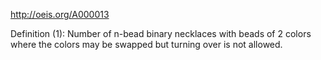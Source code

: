 http://oeis.org/A000013

Definition (1): Number of n-bead binary necklaces with beads of 2 colors where the colors may be swapped but turning over is not allowed.

